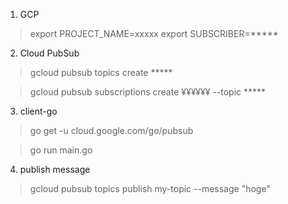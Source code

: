 
1. GCP
> export PROJECT_NAME=xxxxx
> export SUBSCRIBER=*****

2. Cloud PubSub
> gcloud pubsub topics create *****

> gcloud pubsub subscriptions create ¥¥¥¥¥¥ --topic *****

3. client-go
> go get -u cloud.google.com/go/pubsub

> go run main.go

4. publish message

> gcloud pubsub topics publish my-topic --message "hoge"

